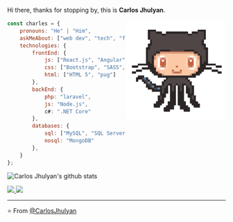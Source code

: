 Hi there, thanks for stopping by, this is **Carlos Jhulyan**.

<img align='right' src="https://raw.githubusercontent.com/iCharlesZ/FigureBed/master/img/octocat.gif" width="230">

```javascript
const charles = {
    pronouns: "He" | "Him",
    askMeAbout: ["web dev", "tech", "frontend js dev"],
    technologies: {
        frontEnd: {
            js: ["React.js", "Angular"],
            css: ["Bootstrap", "SASS", "Tailwind"],
            html: ["HTML 5", "pug"]
        },
        backEnd: {
            php: "laravel",
            js: "Node.js",
            c#: ".NET Core"
        },
        databases: {
            sql: ["MySQL", "SQL Server"],
            nosql: "MongoDB"
        },
    }
};
```

![Carlos Jhulyan's github stats](https://github-readme-stats.vercel.app/api?username=CarlosJhulyan&hide=contribs,prs&count_private=true&show_icons=true)

<a href="https://github.com/CarlosJhulyan">
  <img src="https://img.shields.io/github/followers/CarlosJhulyan">
</a>
<a href="https://github.com/CarlosJhulyan">
   <img src="https://komarev.com/ghpvc/?username=CarlosJhulyan">
</a>

---

⭐️ From [@CarlosJhulyan](https://github.com/CarlosJhulyan)
